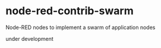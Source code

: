 # node-red-contrib-swarm
Node-RED nodes to implement a swarm of application nodes

under development
